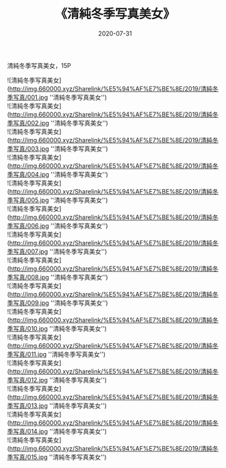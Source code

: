 ﻿---
layout: post
title:  《清純冬季写真美女》
date:   2020-07-31
img: http://img.660000.xyz/Sharelink/%E5%94%AF%E7%BE%8E/2019/清純冬季写真/000.jpg
categories: [美女, 清纯, 唯美]
---

清純冬季写真美女，15P

![清純冬季写真美女](http://img.660000.xyz/Sharelink/%E5%94%AF%E7%BE%8E/2019/清純冬季写真/001.jpg ''清純冬季写真美女'') <br>
![清純冬季写真美女](http://img.660000.xyz/Sharelink/%E5%94%AF%E7%BE%8E/2019/清純冬季写真/002.jpg ''清純冬季写真美女'') <br>
![清純冬季写真美女](http://img.660000.xyz/Sharelink/%E5%94%AF%E7%BE%8E/2019/清純冬季写真/003.jpg ''清純冬季写真美女'') <br>
![清純冬季写真美女](http://img.660000.xyz/Sharelink/%E5%94%AF%E7%BE%8E/2019/清純冬季写真/004.jpg ''清純冬季写真美女'') <br>
![清純冬季写真美女](http://img.660000.xyz/Sharelink/%E5%94%AF%E7%BE%8E/2019/清純冬季写真/005.jpg ''清純冬季写真美女'') <br>
![清純冬季写真美女](http://img.660000.xyz/Sharelink/%E5%94%AF%E7%BE%8E/2019/清純冬季写真/006.jpg ''清純冬季写真美女'') <br>
![清純冬季写真美女](http://img.660000.xyz/Sharelink/%E5%94%AF%E7%BE%8E/2019/清純冬季写真/007.jpg ''清純冬季写真美女'') <br>
![清純冬季写真美女](http://img.660000.xyz/Sharelink/%E5%94%AF%E7%BE%8E/2019/清純冬季写真/008.jpg ''清純冬季写真美女'') <br>
![清純冬季写真美女](http://img.660000.xyz/Sharelink/%E5%94%AF%E7%BE%8E/2019/清純冬季写真/009.jpg ''清純冬季写真美女'') <br>
![清純冬季写真美女](http://img.660000.xyz/Sharelink/%E5%94%AF%E7%BE%8E/2019/清純冬季写真/010.jpg ''清純冬季写真美女'') <br>
![清純冬季写真美女](http://img.660000.xyz/Sharelink/%E5%94%AF%E7%BE%8E/2019/清純冬季写真/011.jpg ''清純冬季写真美女'') <br>
![清純冬季写真美女](http://img.660000.xyz/Sharelink/%E5%94%AF%E7%BE%8E/2019/清純冬季写真/012.jpg ''清純冬季写真美女'') <br>
![清純冬季写真美女](http://img.660000.xyz/Sharelink/%E5%94%AF%E7%BE%8E/2019/清純冬季写真/013.jpg ''清純冬季写真美女'') <br>
![清純冬季写真美女](http://img.660000.xyz/Sharelink/%E5%94%AF%E7%BE%8E/2019/清純冬季写真/014.jpg ''清純冬季写真美女'') <br>
![清純冬季写真美女](http://img.660000.xyz/Sharelink/%E5%94%AF%E7%BE%8E/2019/清純冬季写真/015.jpg ''清純冬季写真美女'') <br>
